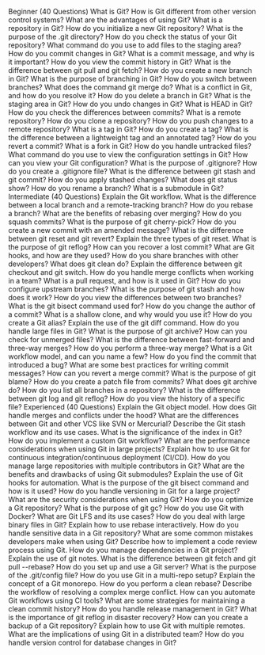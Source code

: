 Beginner (40 Questions)
What is Git?
How is Git different from other version control systems?
What are the advantages of using Git?
What is a repository in Git?
How do you initialize a new Git repository?
What is the purpose of the .git directory?
How do you check the status of your Git repository?
What command do you use to add files to the staging area?
How do you commit changes in Git?
What is a commit message, and why is it important?
How do you view the commit history in Git?
What is the difference between git pull and git fetch?
How do you create a new branch in Git?
What is the purpose of branching in Git?
How do you switch between branches?
What does the command git merge do?
What is a conflict in Git, and how do you resolve it?
How do you delete a branch in Git?
What is the staging area in Git?
How do you undo changes in Git?
What is HEAD in Git?
How do you check the differences between commits?
What is a remote repository?
How do you clone a repository?
How do you push changes to a remote repository?
What is a tag in Git?
How do you create a tag?
What is the difference between a lightweight tag and an annotated tag?
How do you revert a commit?
What is a fork in Git?
How do you handle untracked files?
What command do you use to view the configuration settings in Git?
How can you view your Git configuration?
What is the purpose of .gitignore?
How do you create a .gitignore file?
What is the difference between git stash and git commit?
How do you apply stashed changes?
What does git status show?
How do you rename a branch?
What is a submodule in Git?
Intermediate (40 Questions)
Explain the Git workflow.
What is the difference between a local branch and a remote-tracking branch?
How do you rebase a branch?
What are the benefits of rebasing over merging?
How do you squash commits?
What is the purpose of git cherry-pick?
How do you create a new commit with an amended message?
What is the difference between git reset and git revert?
Explain the three types of git reset.
What is the purpose of git reflog?
How can you recover a lost commit?
What are Git hooks, and how are they used?
How do you share branches with other developers?
What does git clean do?
Explain the difference between git checkout and git switch.
How do you handle merge conflicts when working in a team?
What is a pull request, and how is it used in Git?
How do you configure upstream branches?
What is the purpose of git stash and how does it work?
How do you view the differences between two branches?
What is the git bisect command used for?
How do you change the author of a commit?
What is a shallow clone, and why would you use it?
How do you create a Git alias?
Explain the use of the git diff command.
How do you handle large files in Git?
What is the purpose of git archive?
How can you check for unmerged files?
What is the difference between fast-forward and three-way merges?
How do you perform a three-way merge?
What is a Git workflow model, and can you name a few?
How do you find the commit that introduced a bug?
What are some best practices for writing commit messages?
How can you revert a merge commit?
What is the purpose of git blame?
How do you create a patch file from commits?
What does git archive do?
How do you list all branches in a repository?
What is the difference between git log and git reflog?
How do you view the history of a specific file?
Experienced (40 Questions)
Explain the Git object model.
How does Git handle merges and conflicts under the hood?
What are the differences between Git and other VCS like SVN or Mercurial?
Describe the Git stash workflow and its use cases.
What is the significance of the index in Git?
How do you implement a custom Git workflow?
What are the performance considerations when using Git in large projects?
Explain how to use Git for continuous integration/continuous deployment (CI/CD).
How do you manage large repositories with multiple contributors in Git?
What are the benefits and drawbacks of using Git submodules?
Explain the use of Git hooks for automation.
What is the purpose of the git bisect command and how is it used?
How do you handle versioning in Git for a large project?
What are the security considerations when using Git?
How do you optimize a Git repository?
What is the purpose of git gc?
How do you use Git with Docker?
What are Git LFS and its use cases?
How do you deal with large binary files in Git?
Explain how to use rebase interactively.
How do you handle sensitive data in a Git repository?
What are some common mistakes developers make when using Git?
Describe how to implement a code review process using Git.
How do you manage dependencies in a Git project?
Explain the use of git notes.
What is the difference between git fetch and git pull --rebase?
How do you set up and use a Git server?
What is the purpose of the .git/config file?
How do you use Git in a multi-repo setup?
Explain the concept of a Git monorepo.
How do you perform a clean rebase?
Describe the workflow of resolving a complex merge conflict.
How can you automate Git workflows using CI tools?
What are some strategies for maintaining a clean commit history?
How do you handle release management in Git?
What is the importance of git reflog in disaster recovery?
How can you create a backup of a Git repository?
Explain how to use Git with multiple remotes.
What are the implications of using Git in a distributed team?
How do you handle version control for database changes in Git?
